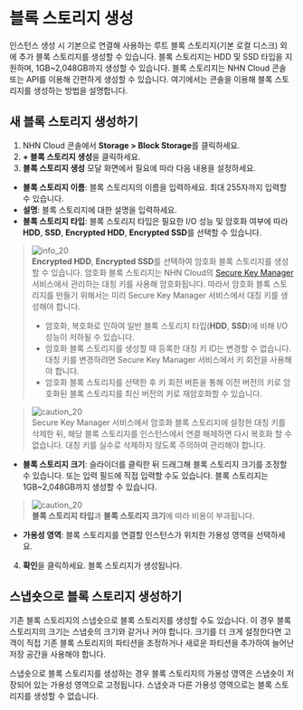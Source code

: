 # 블록 스토리지 생성

인스턴스 생성 시 기본으로 연결해 사용하는 루트 블록 스토리지(기본 로컬 디스크) 외에 추가 블록 스토리지를 생성할 수 있습니다. 블록 스토리지는 HDD 및 SSD 타입을 지원하며, 1GB\~2,048GB까지 생성할 수 있습니다. 블록 스토리지는 NHN Cloud 콘솔 또는 API를 이용해 간편하게 생성할 수 있습니다. 여기에서는 콘솔을 이용해 블록 스토리지를 생성하는 방법을 설명합니다.

## 새 블록 스토리지 생성하기

1. NHN Cloud 콘솔에서 **Storage > Block Storage**를 클릭하세요.
2. <strong>+ 블록 스토리지 생성</strong>을 클릭하세요.
3. **블록 스토리지 생성** 모달 화면에서 필요에 따라 다음 내용을 설정하세요.

* **블록 스토리지 이름**: 블록 스토리지의 이름을 입력하세요. 최대 255자까지 입력할 수 있습니다.
* **설명**: 블록 스토리지에 대한 설명을 입력하세요.
* **블록 스토리지 타입**: 블록 스토리지 타입은 필요한 I/O 성능 및 암호화 여부에 따라 **HDD**, **SSD**, **Encrypted HDD**, **Encrypted SSD**를 선택할 수 있습니다.

> ![info_20](https://github.com/TOAST-DOCS/TW/assets/108712260/18af3bab-5953-47de-99c9-2ec7c4681a3e)<br>
> **Encrypted HDD**, **Encrypted SSD**를 선택하여 암호화 블록 스토리지를 생성할 수 있습니다. 암호화 블록 스토리지는 NHN Cloud의 [Secure Key Manager](https://www.nhncloud.com/kr/service/security/secure-key-manager) 서비스에서 관리하는 대칭 키를 사용해 암호화됩니다. 따라서 암호화 블록 스토리지를 만들기 위해서는 미리 Secure Key Manager 서비스에서 대칭 키를 생성해야 합니다.
>
> * 암호화, 복호화로 인하여 일반 블록 스토리지 타입(**HDD**, **SSD**)에 비해 I/O 성능이 저하될 수 있습니다.
> * 암호화 블록 스토리지를 생성할 때 등록한 대칭 키 ID는 변경할 수 없습니다. 대칭 키를 변경하려면 Secure Key Manager 서비스에서 키 회전을 사용해야 합니다.
> * 암호화 블록 스토리지를 선택한 후 키 회전 버튼을 통해 이전 버전의 키로 암호화된 블록 스토리지를 최신 버전의 키로 재암호화할 수 있습니다.

> ![caution_20](https://github.com/TOAST-DOCS/TW/assets/108712260/1b917fa1-f3b8-45ec-b336-9c22ef4d3bdc)<br>
> Secure Key Manager 서비스에서 암호화 블록 스토리지에 설정한 대칭 키를 삭제한 뒤, 해당 블록 스토리지를 인스턴스에서 연결 해제하면 다시 복호화 할 수 없습니다. 대칭 키를 실수로 삭제하지 않도록 주의하여 관리해야 합니다.

* **블록 스토리지 크기**: 슬라이더를 클릭한 뒤 드래그해 블록 스토리지 크기를 조정할 수 있습니다. 또는 입력 필드에 직접 입력할 수도 있습니다. 블록 스토리지는 1GB\~2,048GB까지 생성할 수 있습니다.

> ![caution_20](https://github.com/TOAST-DOCS/TW/assets/108712260/1b917fa1-f3b8-45ec-b336-9c22ef4d3bdc)<br>
> **블록 스토리지 타입**과 **블록 스토리지 크기**에 따라 비용이 부과됩니다.

* **가용성 영역**: 블록 스토리지를 연결할 인스턴스가 위치한 가용성 영역을 선택하세요.

4. **확인**을 클릭하세요. 블록 스토리지가 생성됩니다.

## 스냅숏으로 블록 스토리지 생성하기

기존 블록 스토리지의 스냅숏으로 블록 스토리지를 생성할 수도 있습니다. 이 경우 블록 스토리지의 크기는 스냅숏의 크기와 같거나 커야 합니다. 크기를 더 크게 설정한다면 고객이 직접 기존 블록 스토리지의 파티션을 조정하거나 새로운 파티션을 추가하여 늘어난 저장 공간을 사용해야 합니다.

스냅숏으로 블록 스토리지를 생성하는 경우 블록 스토리지의 가용성 영역은 스냅숏이 저장되어 있는 가용성 영역으로 고정됩니다. 스냅숏과 다른 가용성 영역으로는 블록 스토리지를 생성할 수 없습니다.
